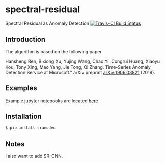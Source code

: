 # spectral-residual
Spectral Residual as Anomaly Detection
[![Travis-CI Build
Status](https://travis-ci.org/y-bar/spectral-residual.svg?branch=master)](https://travis-ci.com/y-bar/spectral-residual)

## Introduction
The algorithm is based on the following paper

Hansheng Ren, Bixiong Xu, Yujing Wang, Chao Yi, Congrui Huang, Xiaoyu Kou, Tony Xing, Mao Yang, Jie Tong, Qi Zhang. Time-Series Anomaly Detection Service at Microsoft." 
arXiv preprint [arXiv:1906.03821](https://arxiv.org/abs/1906.03821) (2019).


## Examples
Example jupyter notebooks are located [here](https://github.com/yoshinaga0106/sr/tree/master/notebook)


## Installation
```bash
$ pip install sranodec
```

## Notes
I also want to add SR-CNN.
